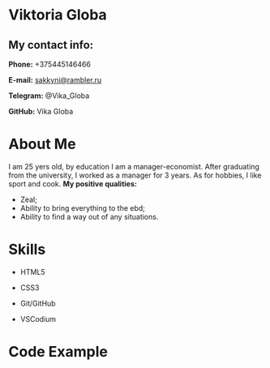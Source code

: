 Viktoria Globa
================
My contact info:
-----------------
**Phone:** +375445146466

**E-mail:** sakkyni@rambler.ru

**Telegram:** @Vika_Globa

**GitHub:** Vika Globa


About Me
=============
I am 25 yers old, by education I am a manager-economist. After graduating from the university, I worked as a manager for 3 years. As for hobbies, I like sport and cook.
**My positive qualities:**
* Zeal;
* Ability to bring everything to the ebd;
* Ability to find a way out of any situations.

Skills
==============
* HTML5

* CSS3

* Git/GitHub

* VSCodium

Code Example
==============


